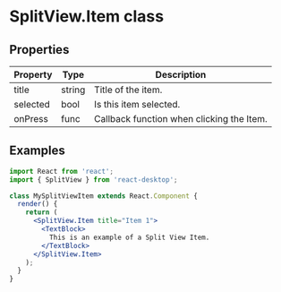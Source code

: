 # SplitView.Item class

## Properties

| Property | Type    | Description                               |
| -------- | ------- | ----------------------------------------- |
| title    | string  | Title of the item.                        |
| selected | bool    | Is this item selected.                    |
| onPress  | func    | Callback function when clicking the Item. |

## Examples

```jsx
import React from 'react';
import { SplitView } from 'react-desktop';

class MySplitViewItem extends React.Component {
  render() {
    return (
      <SplitView.Item title="Item 1">
        <TextBlock>
          This is an example of a Split View Item.
        </TextBlock>
      </SplitView.Item>
    );
  }
}
```
